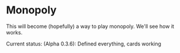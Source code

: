 # Monopoly

This will become (hopefully) a way to play monopoly.
We'll see how it works.

Current status: (Alpha 0.3.6):
Defined everything, cards working